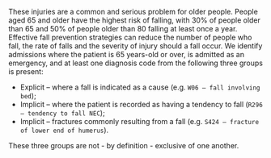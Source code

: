 These injuries are a common and serious problem for older people. People aged 65 and older have the highest risk of falling, with 30% of people older than 65 and 50% of people older than 80 falling at least once a year. Effective fall prevention strategies can reduce the number of people who fall, the rate of falls and the severity of injury should a fall occur. We identify admissions where the patient is 65 years-old or over, is admitted as an emergency, and at least one diagnosis code from the following three groups is present:

* Explicit – where a fall is indicated as a cause (e.g. `W06 – fall involving bed`);
* Implicit – where the patient is recorded as having a tendency to fall (`R296 – tendency to fall NEC`);
* Implicit – fractures commonly resulting from a fall (e.g. `S424 – fracture of lower end of humerus`).

These three groups are not - by definition - exclusive of one another.